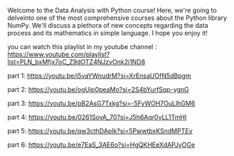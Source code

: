 Welcome to the Data Analysis with Python course! Here, we're going to delveinto one of the most comprehensive courses about the Python library NumPy. We'll discuss a plethora of new concepts regarding the data process and its mathematics in simple language. I hope you enjoy it!

you can watch this playlist in my youtube channel : https://www.youtube.com/playlist?list=PLN_bxMfjx7oC_Z9dOTZ4NJzvOnk2j1ND8

part 1: https://youtu.be/j5vaYWnudrM?si=XrEnsaUOfN5dBpgm

part 2: https://youtu.be/ogUjp0peaMo?si=2S4bYurfSqp-ygnG

part 3: https://youtu.be/pB2AsG7Txkg?si=-5FyWOH7OuLlhGM6

part 4: https://youtu.be/0261SovA_70?si=J5h6Aqr0yLL1TmHI

part 5: https://youtu.be/qw3cthDApIk?si=5PwwtbxKSndMPTEv

part 6: https://youtu.be/e7EaS_3AE6o?si=HgQKHEeXdAPJyOGe
